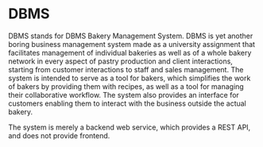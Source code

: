# DBMS

DBMS stands for DBMS Bakery Management System. DBMS is yet another boring business management system made as a university assignment that facilitates management of individual bakeries as well as of a whole bakery network in every aspect of pastry production and client interactions, starting from customer interactions to staff and sales management. The system is intended to serve as a tool for bakers, which simplifies the work of bakers by providing them with recipes, as well as a tool for managing their collaborative workflow. The system also provides an interface for customers enabling them to interact with the business outside the actual bakery.

The system is merely a backend web service, which provides a REST API, and does not provide frontend.

